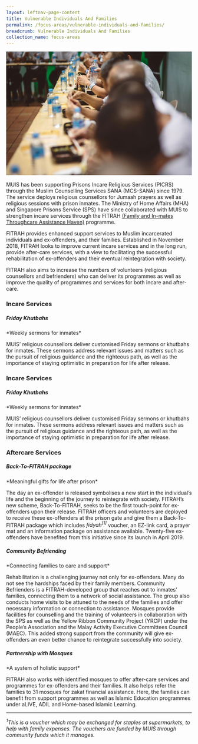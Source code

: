 ```yaml
---
layout: leftnav-page-content
title: Vulnerable Individuals And Families
permalink: /focus-areas/vulnerable-individuals-and-families/
breadcrumb: Vulnerable Individuals And Families
collection_name: focus-areas
---
```


![Vulnerable Individuals And Families](/images/focus-area-vulnerable.jpg)

MUIS has been supporting Prisons Incare Religious Services (PICRS) through the Muslim Counselling Services SANA (MCS-SANA) since 1979. The service deploys religious counsellors for Jumaah prayers as well as religious sessions with prison inmates. The Ministry of Home Affairs (MHA) and Singapore Prisons Service (SPS) have since collaborated with MUIS to strengthen incare services through the FITRAH <u>(Family and In-mates Throughcare Assistance Haven)</u> programme.

FITRAH provides enhanced support services to Muslim incarcerated individuals and ex-offenders, and their families. Established in November 2018, FITRAH looks to improve current incare services and in the long run, provide after-care services, with a view to facilitating the successful rehabilitation of ex-offenders and their eventual reintegration with society.

FITRAH also aims to increase the numbers of volunteers (religious counsellors and befrienders) who can deliver its programmes as well as improve the quality of programmes and services for both incare and after-care.

### **Incare Services**

##### **Friday Khutbahs**
<p class="desc">*Weekly sermons for inmates*</p>

MUIS’ religious counsellors deliver customised Friday sermons or khutbahs for inmates. These sermons address relevant issues and matters such as the pursuit of religious guidance and the righteous path, as well as the importance of staying optimistic in preparation for life after release.

### **Incare Services**

##### **Friday Khutbahs**
<p class="desc">*Weekly sermons for inmates*</p>

MUIS’ religious counsellors deliver customised Friday sermons or khutbahs for inmates. These sermons address relevant issues and matters such as the pursuit of religious guidance and the righteous path, as well as the importance of staying optimistic in preparation for life after release.

### **Aftercare Services**

##### **Back-To-FITRAH package**
<p class="desc">*Meaningful gifts for life after prison*</p>

The day an ex-offender is released symbolises a new start in the individual’s life and the beginning of the journey to reintegrate with society. FITRAH’s new scheme, Back-To-FITRAH, seeks to be the first touch-point for ex-offenders upon their release. FITRAH officers and volunteers are deployed to receive these ex-offenders at the prison gate and give them a Back-To-FITRAH package which includes *fidyah<sup>[1]</sup>* voucher, an EZ-link card, a prayer mat and an information package on assistance available. Twenty-five ex-offenders have benefited from this initiative since its launch in April 2019.

##### **Community Befriending**
<p class="desc">*Connecting families to care and support*</p>

Rehabilitation is a challenging journey not only for ex-offenders. Many do not see the hardships faced by their family members. Community Befrienders is a FITRAH-developed group that reaches out to inmates’ families, connecting them to a network of social assistance. The group also conducts home visits to be attuned to the needs of the families and offer necessary information or connection to assistance. Mosques provide facilities for counselling and the training of volunteers in collaboration with the SPS as well as the Yellow Ribbon Community Project (YRCP) under the People’s Association and the Malay Activity Executive Committees Council (MAEC). This added strong support from the community will give ex-offenders an even better chance to reintegrate successfully into society.

##### **Partnership with Mosques**
<p class="desc">*A system of holistic support*</p>

FITRAH also works with identified mosques to offer after-care services and programmes for ex-offenders and their families. It also helps refer the families to 31 mosques for zakat financial assistance. Here, the families can benefit from support programmes as well as Islamic Education programmes under aLIVE, ADIL and Home-based Islamic Learning.

<hr></hr>

*<sup>1</sup>This is a voucher which may be exchanged for staples at supermarkets, to help with family expenses. The vouchers are funded by MUIS through community funds which it manages.*




